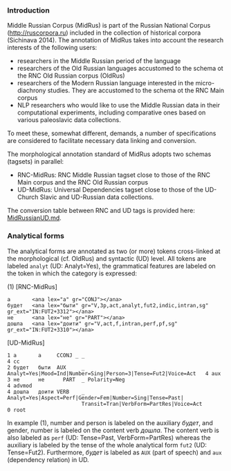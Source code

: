 ### Introduction

Middle Russian Corpus (MidRus) is part of the Russian National Corpus (http://ruscorpora.ru) included in the collection of historical corpora (Sichinava 2014). 
The annotation of MidRus takes into account the research interests of the following users:  
* researchers in the Middle Russian period of the language  
* researchers of the Old Russian languages accustomed to the schema ot the RNC Old Russian corpus (OldRus)  
* researchers of the Modern Russian language interested in the micro-diachrony studies. They are accustomed to the schema ot the RNC Main corpus  
* NLP researchers who would like to use the Middle Russian data in their computational experiments, including comparative ones based on various paleoslavic data collections.  

To meet these, somewhat different, demands, a number of specifications are considered to facilitate necessary data linking and conversion.  

The morphological annotation standard of MidRus adopts two schemas (tagsets) in parallel:
* RNC-MidRus: RNC Middle Russian tagset close to those of the RNC Main corpus and the RNC Old Russian corpus  
* UD-MidRus: Universal Dependencies tagset close to those of the UD-Church Slavic and UD-Russian data collections.  

The conversion table between RNC and UD tags is provided here: [MidRussianUD.md](https://github.com/olesar/UD_MidRussian/MidRussianUD.md).  


### Analytical forms  

The analytical forms are annotated as two (or more) tokens cross-linked at the morphological (cf. OldRus) and syntactic (UD) level. All tokens are labeled `analyt` (UD: Analyt=Yes), the grammatical features are labeled on the token in which the category is expressed:  

(1)
\[RNC-MidRus\]
```
а       <ana lex="а" gr="CONJ"></ana>
будет   <ana lex="быти" gr="V,3p,act,analyt,fut2,indic,intran,sg" gr_ext="IN:FUT2+3312"></ana>
не      <ana lex="не" gr="PART"></ana>
дошла   <ana lex="доити" gr="V,act,f,intran,perf,pf,sg" gr_ext="IN:FUT2+3310"></ana>
```

\[UD-MidRus\]
```
1 а       а     CCONJ _ _                                                               4 cc
2 будет   быти	AUX 	_ Analyt=Yes|Mood=Ind|Number=Sing|Person=3|Tense=Fut2|Voice=Act   4 aux
3 не      не	  PART  _ Polarity=Neg                                                    4 advmod
4 дошла   доити	VERB	_ Analyt=Yes|Aspect=Perf|Gender=Fem|Number=Sing|Tense=Past|
                        Transit=Tran|VerbForm=PartRes|Voice=Act                         0 root
```

In example (1), number and person is labeled on the auxiliary _будет_, and gender, number is labeled on the content verb _дошла_. The content verb is also labeled as `perf` (UD: Tense=Past, VerbForm=PartRes) whereas the auxiliary is labeled by the tense of the whole analytical form `fut2` (UD: Tense=Fut2). Furthermore, _будет_ is labeled as `AUX` (part of speech) and `aux` (dependency relation) in UD.



